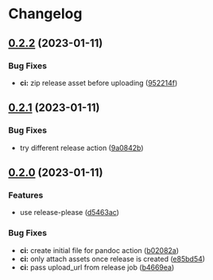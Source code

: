 # Changelog

## [0.2.2](https://github.com/rnprest/snip-lookup.nvim/compare/v0.2.1...v0.2.2) (2023-01-11)


### Bug Fixes

* **ci:** zip release asset before uploading ([952214f](https://github.com/rnprest/snip-lookup.nvim/commit/952214ff055e273f57db5ba5777fcf594a730625))

## [0.2.1](https://github.com/rnprest/snip-lookup.nvim/compare/v0.2.0...v0.2.1) (2023-01-11)


### Bug Fixes

* try different release action ([9a0842b](https://github.com/rnprest/snip-lookup.nvim/commit/9a0842b934ea18b8f1f29308e0dd4f4b911fecf9))

## [0.2.0](https://github.com/rnprest/snip-lookup.nvim/compare/v0.1.1...v0.2.0) (2023-01-11)


### Features

* use release-please ([d5463ac](https://github.com/rnprest/snip-lookup.nvim/commit/d5463accc152d825771bc2509377ce2ac06c0f24))


### Bug Fixes

* **ci:** create initial file for pandoc action ([b02082a](https://github.com/rnprest/snip-lookup.nvim/commit/b02082aba2373f258af2b3b93937df4aa58f6dc0))
* **ci:** only attach assets once release is created ([e85bd54](https://github.com/rnprest/snip-lookup.nvim/commit/e85bd54a8a900b09596656294647b64f927b61e0))
* **ci:** pass upload_url from release job ([b4669ea](https://github.com/rnprest/snip-lookup.nvim/commit/b4669ea672c56e31332a4c7490229f3439009088))
